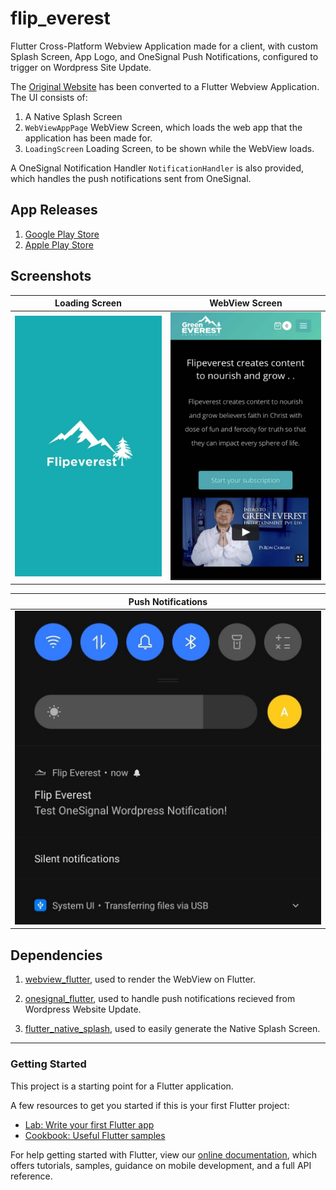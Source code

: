 # flip_everest

Flutter Cross-Platform Webview Application made for a client, with custom Splash Screen, App Logo, and OneSignal Push Notifications, configured to trigger on Wordpress Site Update.

The [Original Website](https://flipeverest.com/) has been converted to a Flutter Webview Application. The UI consists of:

1. A Native Splash Screen
2. `WebViewAppPage` WebView Screen, which loads the web app that the application has been made for.
3. `LoadingScreen` Loading Screen, to be shown while the WebView loads.

A OneSignal Notification Handler `NotificationHandler` is also provided, which handles the push notifications sent from OneSignal.

## App Releases

1. [Google Play Store](https://play.google.com/store/apps/details?id=com.dhi13man.flip_everest)
2. [Apple Play Store](https://itunes.apple.com/us/app/flip-everest/id1489749074?mt=8)

## Screenshots

| Loading Screen | WebView Screen |
|:---:|:---:|
| ![Loading Screen](https://raw.githubusercontent.com/dhi13man/flip_everest_webview/main/screenshots/LoadingScreen.jpg) | ![WebView Screen](https://raw.githubusercontent.com/dhi13man/flip_everest_webview/main/screenshots/WebView.jpg) |

| Push Notifications |
|:---:|
| ![Push Notifications](https://raw.githubusercontent.com/dhi13man/flip_everest_webview/main/screenshots/PushNotification.jpg) |

## Dependencies

1. [webview_flutter](https://pub.dev/webview_flutter), used to render the WebView on Flutter.

2. [onesignal_flutter](https://pub.dev/onesignal_flutter), used to handle push notifications recieved from Wordpress Website Update.

3. [flutter_native_splash](https://pub.dev/flutter_native_splash), used to easily generate the Native Splash Screen.

---

### Getting Started

This project is a starting point for a Flutter application.

A few resources to get you started if this is your first Flutter project:

- [Lab: Write your first Flutter app](https://flutter.dev/docs/get-started/codelab)
- [Cookbook: Useful Flutter samples](https://flutter.dev/docs/cookbook)

For help getting started with Flutter, view our
[online documentation](https://flutter.dev/docs), which offers tutorials,
samples, guidance on mobile development, and a full API reference.
